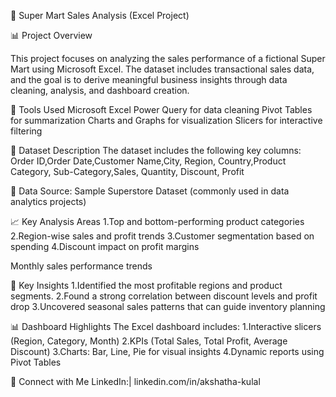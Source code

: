 🛒 Super Mart Sales Analysis (Excel Project)


📊 Project Overview

This project focuses on analyzing the sales performance of a fictional Super Mart using Microsoft Excel. The dataset includes transactional sales data, and the goal is to derive meaningful business insights through data cleaning, analysis, and dashboard creation.

🔧 Tools Used
Microsoft Excel
Power Query for data cleaning
Pivot Tables for summarization
Charts and Graphs for visualization
Slicers for interactive filtering

📁 Dataset Description
The dataset includes the following key columns:
Order ID,Order Date,Customer Name,City, Region, Country,Product Category, Sub-Category,Sales, Quantity, Discount, Profit

📌 Data Source: Sample Superstore Dataset (commonly used in data analytics projects)

📈 Key Analysis Areas
1.Top and bottom-performing product categories
2.Region-wise sales and profit trends
3.Customer segmentation based on spending
4.Discount impact on profit margins

Monthly sales performance trends

🎯 Key Insights
1.Identified the most profitable regions and product segments.
2.Found a strong correlation between discount levels and profit drop
3.Uncovered seasonal sales patterns that can guide inventory planning

📊 Dashboard Highlights
The Excel dashboard includes:
1.Interactive slicers (Region, Category, Month)
2.KPIs (Total Sales, Total Profit, Average Discount)
3.Charts: Bar, Line, Pie for visual insights
4.Dynamic reports using Pivot Tables

🔗 Connect with Me
LinkedIn:| linkedin.com/in/akshatha-kulal
